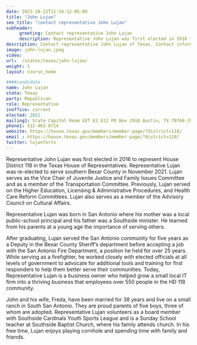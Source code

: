 ```yaml
---
date: 2023-10-22T11:54:12-05:00
title: "John Lujan"
seo_title: "contact representative John Lujan"
subheader:
     greeting: Contact representative John Lujan
     description: Representative John Lujan was first elected in 2016 to represent House District 118 in the Texas House of Representatives. Representative Lujan was re-elected to serve southern Bexar County in November 2021.
description: Contact representative John Lujan of Texas. Contact information for John Lujan includes email address, phone number, and mailing address.
image: john-lujan.jpeg
video:
url:  /states/texas/john-lujan/
weight: 1
layout: course_home

####candidate
name: John Lujan
state: Texas
party: Republican
role: Representative
inoffice: current
elected: 2021
mailing1: State Capitol Room EXT E2.812 PO Box 2910 Austin, TX 78768-2910
phone1: 512-463-0714
website: https://house.texas.gov/members/member-page/?district=118/
email : https://house.texas.gov/members/member-page/?district=118/
twitter: lujanfortx
---
```


Representative John Lujan was first elected in 2016 to represent House District 118 in the Texas House of Representatives. Representative Lujan was re-elected to serve southern Bexar County in November 2021. Lujan serves as the Vice Chair of Juvenile Justice and Family Issues Committee and as a member of the Transportation Committee. Previously, Lujan served on the Higher Education, Licensing & Administrative Procedures, and Health Care Reform Committees. Lujan also serves as a member of the Advisory Council on Cultural Affairs.

Representative Lujan was born in San Antonio where his mother was a local public-school principal and his father was a Southside minister. He learned from his parents at a young age the importance of serving others.

After graduating, Lujan served the San Antonio community for five years as a Deputy in the Bexar County Sheriff’s department before accepting a job with the San Antonio Fire Department, a position he held for over 25 years. While serving as a firefighter, he worked closely with elected officials at all levels of government to advocate for additional tools and training for first responders to help them better serve their communities. Today, Representative Lujan is a business owner who helped grow a small local IT firm into a thriving business that employees over 550 people in the HD 118 community.

John and his wife, Freda, have been married for 38 years and live on a small ranch in South San Antonio. They are proud parents of five boys, three of whom are adopted. Representative Lujan volunteers as a board member with Southside Cardinals Youth Sports League and is a Sunday School teacher at Southside Baptist Church, where his family attends church. In his free time, Lujan enjoys playing cornhole and spending time with family and friends.
